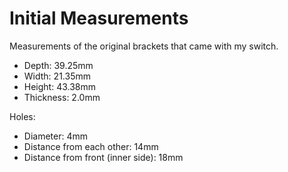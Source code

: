 # Initial Measurements

Measurements of the original brackets that came with my switch.

* Depth: 39.25mm
* Width: 21.35mm
* Height: 43.38mm
* Thickness: 2.0mm

Holes:

* Diameter: 4mm
* Distance from each other: 14mm
* Distance from front (inner side): 18mm
